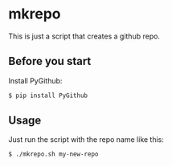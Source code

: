 # mkrepo
This is just a script that creates a github repo.

## Before you start

Install PyGithub:

```bash
$ pip install PyGithub
```

## Usage
Just run the script with the repo name like this:

```bash
$ ./mkrepo.sh my-new-repo
```
